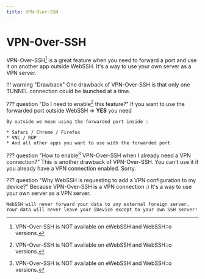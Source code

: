 ```yaml
---
title: VPN-Over-SSH
---
```


# VPN-Over-SSH

VPN-Over-SSH[^1] is a great feature when you need to forward a port and use it on another app outside WebSSH. It's a way to use your own server as a VPN server.

!!! warning "Drawback"
    One drawback of VPN-Over-SSH is that only one TUNNEL connection could be launched at a time.

??? question "Do I need to enable[^1] this feature?"
    If you want to use the forwarded port outside WebSSH => **YES** you need

    By outside we mean using the forwarded port inside :

    * Safari / Chrome / Firefox
    * VNC / RDP
    * And all other apps you want to use with the forwarded port

??? question "How to enable[^1] VPN-Over-SSH when I already need a VPN connection?"
    This is another drawback of VPN-Over-SSH. You can't use it if you already have a VPN connection enabled. Sorry.

??? question "Why WebSSH is requesting to add a VPN configuration to my device?"
    Because VPN-Over-SSH is a VPN connection :) It's a way to use your own server as a VPN server.
    
    WebSSH will never forward your data to any external foreign server. Your data will never leave your iDevice except to your own SSH server!

[^1]: VPN-Over-SSH is NOT available on eWebSSH and WebSSH::o versions.